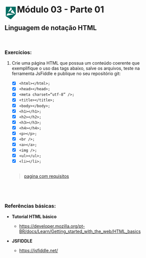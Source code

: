 <div display="flex">
    <img src="../assets/alpha-logo.png" width="40px" align="left"/>
    <h1>Módulo 03 - Parte 01</h1>
</div>

## Linguagem de notação HTML
&nbsp;
### Exercícios:

1. Crie uma página HTML que possua um conteúdo coerente que exemplifique o uso das tags abaixo, salve os arquivos, teste na ferramenta JsFiddle e publique no seu repositório git:

    - [x] `<html></html>;`
    - [x] `<head></head>;`
    - [x] `<meta charset=“utf-8” />;`
    - [x] `<title></title>;`
    - [x] `<body></body>;`
    - [x] `<h1></h1>;`
    - [x] `<h2></h2>;`
    - [x] `<h3></h3>;`
    - [x] `<h4></h4>;`
    - [x] `<p></p>;`
    - [x] `<br />;`
    - [x] `<a></a>;`
    - [x] `<img />;`
    - [x] `<ul></ul>;`
    - [x] `<li></li>;`
    <br><br>
    > [pagina com requisitos](./index.html)

&nbsp;
---

### Referências básicas:

- **Tutorial HTML básico**
    - https://developer.mozilla.org/pt-BR/docs/Learn/Getting_started_with_the_web/HTML_basics

- **JSFIDDLE**
    - https://jsfiddle.net/